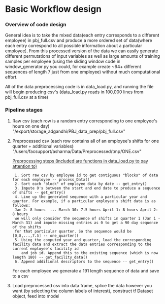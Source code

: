 # Basic Workflow design

### Overview of code design
General idea is to take the mixed data(each entry corresponds to a different employee) in pbj_full.csv and produce a more ordered set of data(where each entry correspond to all possible information about a particular employee). From this processed version of the data we can easily generate different permutations of input variables as well as large amounts of training samples per employee (using the sliding window code in window_generator.py you could, for example create ~64+ different sequences of length 7 just from one employee) without much computational effort. 

All of the data preprocessing code is in data_load.py, and running the file will begin producing csv's (data_load.py reads in 100,000 lines from pbj_full.csv at a time)

### Pipeline stages
1) Raw csv (each row is a random entry corresponding to one employee's hours on one day) "/export/storage_adgandhi/PBJ_data_prep/pbj_full.csv"
2) Preprocessed csv (each row contains all of an employee's shifts for one quarter + additional variables) "/users/facsupport/asharma/Data/Preprocessed/tmp/ONE.csv"

      <ins>Preprocessing steps (included are functions in data_load.py to pay attention to)</ins>
      
        1. Sort raw csv by employee id to get contiguous "blocks" of data for each employee -- process_Data()
        2. Sort each "block" of employee data by date -- get_entry()
        3. Impute 0's between the start and end date to produce a sequence of shifts -- get_entry()
        4. Line up the generated sequence with a particular year and quarter. For example, if a particular employee's shift data is as follows: 
        Jan 2: 8 hours  ... March 30: 7.5 hours April 1: 8 hours April 2: 8 hours
        we will only consider the sequence of shifts in quarter 1 (Jan 1 - March 31) and impute missing entries as 0 to get a 90 day sequence of the shifts 
        for that particular quarter. So the sequence would be [0,8,...,7.5] -- one_quarter()
        5. Using the computed year and quarter, load the corresponding facility data and extract the data entries corresponding to the current employee's facility id
           and job id. Append this to the existing sequence (which is now length 180) -- get_facility_data()
        6. Append additional descriptors to the sequence -- get_entry()
    For each employee we generate a 191 length sequence of data and save to a csv
        
3) Load preprocessed csv into data frame, splice the data however you want (by selecting the column labels of interest), construct tf Dataset object, feed into model 
